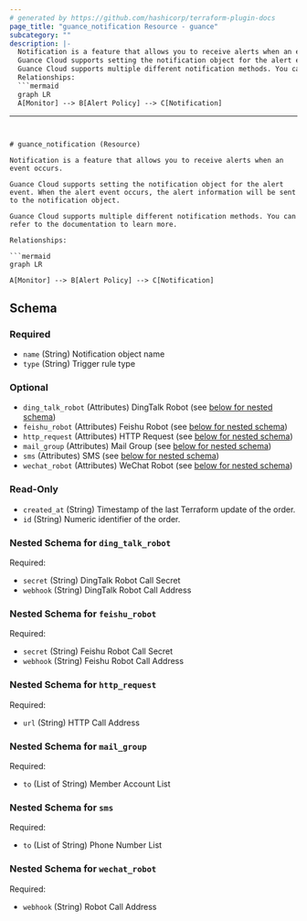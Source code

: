 ```yaml
---
# generated by https://github.com/hashicorp/terraform-plugin-docs
page_title: "guance_notification Resource - guance"
subcategory: ""
description: |-
  Notification is a feature that allows you to receive alerts when an event occurs.
  Guance Cloud supports setting the notification object for the alert event. When the alert event occurs, the alert information will be sent to the notification object.
  Guance Cloud supports multiple different notification methods. You can refer to the documentation to learn more.
  Relationships:
  ```mermaid
  graph LR
  A[Monitor] --> B[Alert Policy] --> C[Notification]
  ```
---
```


# guance_notification (Resource)

Notification is a feature that allows you to receive alerts when an event occurs.

Guance Cloud supports setting the notification object for the alert event. When the alert event occurs, the alert information will be sent to the notification object.

Guance Cloud supports multiple different notification methods. You can refer to the documentation to learn more.

Relationships:

```mermaid
graph LR

A[Monitor] --> B[Alert Policy] --> C[Notification]
```



<!-- schema generated by tfplugindocs -->
## Schema

### Required

- `name` (String) Notification object name
- `type` (String) Trigger rule type

### Optional

- `ding_talk_robot` (Attributes) DingTalk Robot (see [below for nested schema](#nestedatt--ding_talk_robot))
- `feishu_robot` (Attributes) Feishu Robot (see [below for nested schema](#nestedatt--feishu_robot))
- `http_request` (Attributes) HTTP Request (see [below for nested schema](#nestedatt--http_request))
- `mail_group` (Attributes) Mail Group (see [below for nested schema](#nestedatt--mail_group))
- `sms` (Attributes) SMS (see [below for nested schema](#nestedatt--sms))
- `wechat_robot` (Attributes) WeChat Robot (see [below for nested schema](#nestedatt--wechat_robot))

### Read-Only

- `created_at` (String) Timestamp of the last Terraform update of the order.
- `id` (String) Numeric identifier of the order.

<a id="nestedatt--ding_talk_robot"></a>
### Nested Schema for `ding_talk_robot`

Required:

- `secret` (String) DingTalk Robot Call Secret
- `webhook` (String) DingTalk Robot Call Address


<a id="nestedatt--feishu_robot"></a>
### Nested Schema for `feishu_robot`

Required:

- `secret` (String) Feishu Robot Call Secret
- `webhook` (String) Feishu Robot Call Address


<a id="nestedatt--http_request"></a>
### Nested Schema for `http_request`

Required:

- `url` (String) HTTP Call Address


<a id="nestedatt--mail_group"></a>
### Nested Schema for `mail_group`

Required:

- `to` (List of String) Member Account List


<a id="nestedatt--sms"></a>
### Nested Schema for `sms`

Required:

- `to` (List of String) Phone Number List


<a id="nestedatt--wechat_robot"></a>
### Nested Schema for `wechat_robot`

Required:

- `webhook` (String) Robot Call Address


